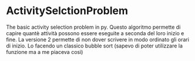 # ActivitySelctionProblem
The basic activity selection problem in py.
Questo algoritmo permette di capire quantè attività possono essere eseguite a seconda del loro inizio e fine. 
La versione 2 permette di non dover scrivere in modo ordinato gli orari di inizio. Lo facendo un classico bubble sort (sapevo di poter utilizzare la funzione ma a me piaceva così)
